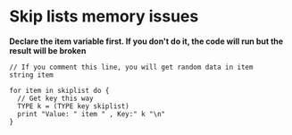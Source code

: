 Skip lists memory issues
================================

**Declare the item variable first. If you don't do it, the code will run but the result will be broken**

```
// If you comment this line, you will get random data in item
string item

for item in skiplist do {
  // Get key this way
  TYPE k = (TYPE key skiplist)
  print "Value: " item " , Key:" k "\n"
}
```
